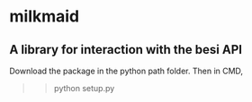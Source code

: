 # milkmaid
## A library for interaction with the besi API

Download the package in the python path folder. Then in CMD,
>> python setup.py

